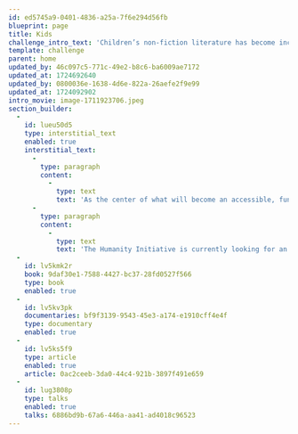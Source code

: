 ```yaml
---
id: ed5745a9-0401-4836-a25a-7f6e294d56fb
blueprint: page
title: Kids
challenge_intro_text: 'Children’s non-fiction literature has become increasingly popular over the last ten years. New books cover the changes Earth is undergoing and the necessity of caring for it. Also included are human rights; wildlife; sports; cultural differences; and a variety of other humanitarian issues and concerns.'
template: challenge
parent: home
updated_by: 46c097c5-771c-49e2-b8c6-ba6009ae7172
updated_at: 1724692640
updated_by: 0800036e-1638-4d6e-822a-26aefe2f9e99
updated_at: 1724092902
intro_movie: image-1711923706.jpeg
section_builder:
  -
    id: lueu50d5
    type: interstitial_text
    enabled: true
    interstitial_text:
      -
        type: paragraph
        content:
          -
            type: text
            text: 'As the center of what will become an accessible, fun, interactive and instructive oasis for children, here is our collection of the best of children’s non-fiction literature.  '
      -
        type: paragraph
        content:
          -
            type: text
            text: 'The Humanity Initiative is currently looking for an intern or two to help expand this collection across the continents. Please contact peace@ourhumanity.org if you are interested. '
  -
    id: lv5kmk2r
    book: 9daf30e1-7588-4427-bc37-28fd0527f566
    type: book
    enabled: true
  -
    id: lv5kv3pk
    documentaries: bf9f3139-9543-45e3-a174-e1910cff4e4f
    type: documentary
    enabled: true
  -
    id: lv5ks5f9
    type: article
    enabled: true
    article: 0ac2ceeb-3da0-44c4-921b-3897f491e659
  -
    id: lug3808p
    type: talks
    enabled: true
    talks: 6886bd9b-67a6-446a-aa41-ad4018c96523
---
```

